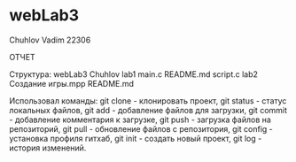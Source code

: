 # webLab3
Chuhlov Vadim
22306

ОТЧЕТ

Структура:
  webLab3
    Chuhlov
      lab1
        main.c
        README.md
        script.c
      lab2
        Создание игры.mpp
    README.md
    
Использовал команды:
git clone - клонировать проект,
git status - статус локальных файлов,
git add - добавление файлов для загрузки,
git commit - добавление комментария к загрузке,
git push - загрузка файлов на репозиторий,
git pull - обновление файлов с репозитория,
git config - установка профиля гитхаб,
git init - создать новый проект,
git log - история изменений.
